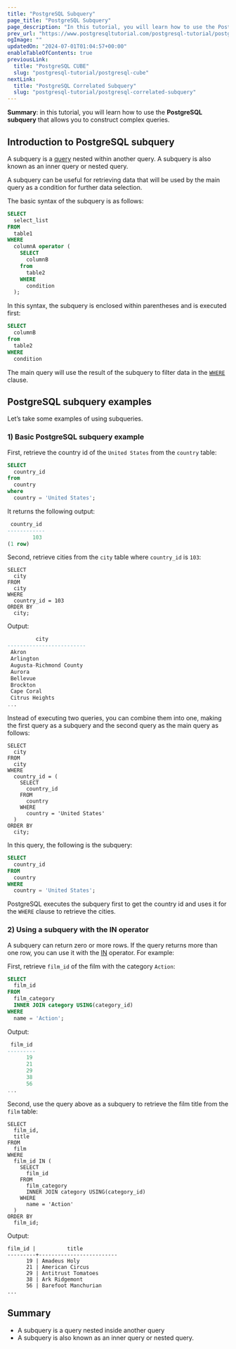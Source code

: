 ```yaml
---
title: "PostgreSQL Subquery"
page_title: "PostgreSQL Subquery"
page_description: "In this tutorial, you will learn how to use the PostgreSQL subquery that allows you to construct complex queries."
prev_url: "https://www.postgresqltutorial.com/postgresql-tutorial/postgresql-subquery/"
ogImage: ""
updatedOn: "2024-07-01T01:04:57+00:00"
enableTableOfContents: true
previousLink: 
  title: "PostgreSQL CUBE"
  slug: "postgresql-tutorial/postgresql-cube"
nextLink: 
  title: "PostgreSQL Correlated Subquery"
  slug: "postgresql-tutorial/postgresql-correlated-subquery"
---
```





**Summary**: in this tutorial, you will learn how to use the **PostgreSQL subquery** that allows you to construct complex queries.


## Introduction to PostgreSQL subquery

A subquery is a [query](postgresql-select) nested within another query. A subquery is also known as an inner query or nested query.

A subquery can be useful for retrieving data that will be used by the main query as a condition for further data selection.

The basic syntax of the subquery is as follows:


```sql
SELECT 
  select_list 
FROM 
  table1 
WHERE 
  columnA operator (
    SELECT 
      columnB 
    from 
      table2 
    WHERE 
      condition
  );
```
In this syntax, the subquery is enclosed within parentheses and is executed first:


```sql
SELECT 
  columnB 
from 
  table2 
WHERE 
  condition
```
The main query will use the result of the subquery to filter data in the [`WHERE`](postgresql-where) clause.


## PostgreSQL subquery examples

Let’s take some examples of using subqueries.


### 1\) Basic PostgreSQL subquery example

First, retrieve the country id of the `United States` from the `country` table:


```sql
SELECT 
  country_id 
from 
  country 
where 
  country = 'United States';
```
It returns the following output:


```sql
 country_id
------------
        103
(1 row)
```
Second, retrieve cities from the `city` table where `country_id` is `103`:


```
SELECT 
  city 
FROM 
  city 
WHERE 
  country_id = 103 
ORDER BY 
  city;
```
Output:


```sql
         city
-------------------------
 Akron
 Arlington
 Augusta-Richmond County
 Aurora
 Bellevue
 Brockton
 Cape Coral
 Citrus Heights
...
```
Instead of executing two queries, you can combine them into one, making the first query as a subquery and the second query as the main query as follows:


```
SELECT 
  city 
FROM 
  city 
WHERE 
  country_id = (
    SELECT 
      country_id 
    FROM 
      country 
    WHERE 
      country = 'United States'
  ) 
ORDER BY 
  city;
```
In this query, the following is the subquery:


```sql
SELECT 
  country_id 
FROM 
  country 
WHERE 
  country = 'United States';
```
PostgreSQL executes the subquery first to get the country id and uses it for the `WHERE` clause to retrieve the cities.


### 2\) Using a subquery with the IN operator

A subquery can return zero or more rows. If the query returns more than one row, you can use it with the [IN](postgresql-in "PostgreSQL IN") operator. For example:

First, retrieve `film_id` of the film with the category `Action`:


```sql
SELECT 
  film_id 
FROM 
  film_category 
  INNER JOIN category USING(category_id) 
WHERE 
  name = 'Action';
```
Output:


```sql
 film_id
---------
      19
      21
      29
      38
      56
...
```
Second, use the query above as a subquery to retrieve the film title from the `film` table:


```
SELECT 
  film_id, 
  title 
FROM 
  film 
WHERE 
  film_id IN (
    SELECT 
      film_id 
    FROM 
      film_category 
      INNER JOIN category USING(category_id) 
    WHERE 
      name = 'Action'
  ) 
ORDER BY 
  film_id;
```
Output:


```
film_id |          title
---------+-------------------------
      19 | Amadeus Holy
      21 | American Circus
      29 | Antitrust Tomatoes
      38 | Ark Ridgemont
      56 | Barefoot Manchurian
...
```

## Summary

* A subquery is a query nested inside another query
* A subquery is also known as an inner query or nested query.

